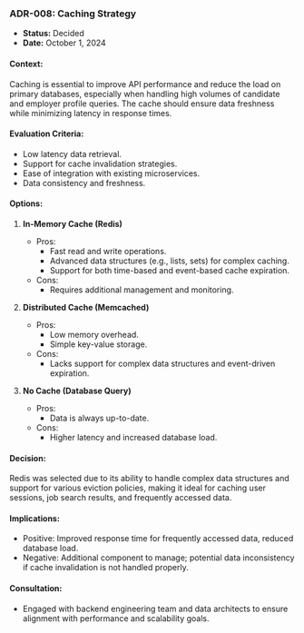 ### **ADR-008: Caching Strategy**
- **Status:** Decided
- **Date:** October 1, 2024

#### **Context:**
Caching is essential to improve API performance and reduce the load on primary databases, especially when handling high volumes of candidate and employer profile queries. The cache should ensure data freshness while minimizing latency in response times.

#### **Evaluation Criteria:**
- Low latency data retrieval.
- Support for cache invalidation strategies.
- Ease of integration with existing microservices.
- Data consistency and freshness.

#### **Options:**
1. **In-Memory Cache (Redis)**
   - Pros:
     - Fast read and write operations.
     - Advanced data structures (e.g., lists, sets) for complex caching.
     - Support for both time-based and event-based cache expiration.
   - Cons:
     - Requires additional management and monitoring.

2. **Distributed Cache (Memcached)**
   - Pros:
     - Low memory overhead.
     - Simple key-value storage.
   - Cons:
     - Lacks support for complex data structures and event-driven expiration.

3. **No Cache (Database Query)**
   - Pros:
     - Data is always up-to-date.
   - Cons:
     - Higher latency and increased database load.

#### **Decision:**
Redis was selected due to its ability to handle complex data structures and support for various eviction policies, making it ideal for caching user sessions, job search results, and frequently accessed data.

#### **Implications:**
- Positive: Improved response time for frequently accessed data, reduced database load.
- Negative: Additional component to manage; potential data inconsistency if cache invalidation is not handled properly.

#### **Consultation:**
- Engaged with backend engineering team and data architects to ensure alignment with performance and scalability goals.

